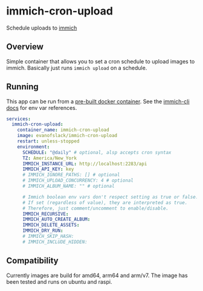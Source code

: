 # immich-cron-upload

Schedule uploads to [immich](https://github.com/immich-app/immich)

## Overview

Simple container that allows you to set a cron schedule to upload images to
immich. Basically just runs `immich upload` on a schedule.

## Running

This app can be run from a [pre-built docker container](https://hub.docker.com/r/evanofslack/immich-cron-upload/tags). See the [immich-cli docs](https://immich.app/docs/features/command-line-interface/) for env var references.

```yaml
services:
  immich-cron-upload:
    container_name: immich-cron-upload
    image: evanofslack/immich-cron-upload
    restart: unless-stopped
    environment:
      SCHEDULE: "@daily" # optional, alsp accepts cron syntax
      TZ: America/New_York
      IMMICH_INSTANCE_URL: http://localhost:2283/api
      IMMICH_API_KEY: key
      # IMMICH_IGNORE_PATHS: [] # optional
      # IMMICH_UPLOAD_CONCURRENCY: 4 # optional
      # IMMICH_ALBUM_NAME: "" # optional

      # Immich boolean env vars don't respect setting as true or false.
      # If set (regardless of value), they are interpreted as true.
      # Therefore, just comment/uncomment to enable/disable.
      IMMICH_RECURSIVE:
      IMMICH_AUTO_CREATE_ALBUM:
      IMMICH_DELETE_ASSETS:
      IMMICH_DRY_RUN:
      # IMMICH_SKIP_HASH:
      # IMMICH_INCLUDE_HIDDEN:
```

## Compatibility

Currently images are build for amd64, arm64 and arm/v7. The image has been
tested and runs on ubuntu and raspi.
